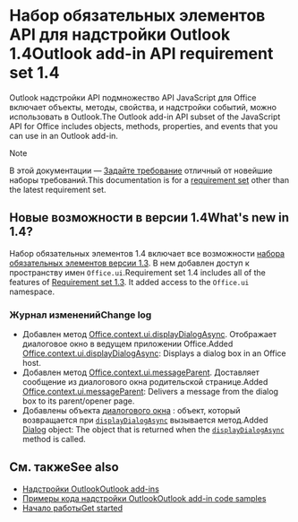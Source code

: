 # <a name="outlook-add-in-api-requirement-set-14"></a><span data-ttu-id="d57b4-101">Набор обязательных элементов API для надстройки Outlook 1.4</span><span class="sxs-lookup"><span data-stu-id="d57b4-101">Outlook add-in API requirement set 1.4</span></span>

<span data-ttu-id="d57b4-102">Outlook надстройки API подмножество API JavaScript для Office включает объекты, методы, свойства, и надстройки событий, можно использовать в Outlook.</span><span class="sxs-lookup"><span data-stu-id="d57b4-102">The Outlook add-in API subset of the JavaScript API for Office includes objects, methods, properties, and events that you can use in an Outlook add-in.</span></span>

> [!NOTE]
> <span data-ttu-id="d57b4-103">В этой документации — [Задайте требование](/javascript/office/requirement-sets/outlook-api-requirement-sets) отличный от новейшие наборы требований.</span><span class="sxs-lookup"><span data-stu-id="d57b4-103">This documentation is for a [requirement set](/javascript/office/requirement-sets/outlook-api-requirement-sets) other than the latest requirement set.</span></span>

## <a name="whats-new-in-14"></a><span data-ttu-id="d57b4-104">Новые возможности в версии 1.4</span><span class="sxs-lookup"><span data-stu-id="d57b4-104">What's new in 1.4?</span></span>

<span data-ttu-id="d57b4-p101">Набор обязательных элементов 1.4 включает все возможности [набора обязательных элементов версии 1.3](../requirement-set-1.3/outlook-requirement-set-1.3.md). В нем добавлен доступ к пространству имен `Office.ui`.</span><span class="sxs-lookup"><span data-stu-id="d57b4-p101">Requirement set 1.4 includes all of the features of [Requirement set 1.3](../requirement-set-1.3/outlook-requirement-set-1.3.md). It added access to the `Office.ui` namespace.</span></span>

### <a name="change-log"></a><span data-ttu-id="d57b4-107">Журнал изменений</span><span class="sxs-lookup"><span data-stu-id="d57b4-107">Change log</span></span>

- <span data-ttu-id="d57b4-108">Добавлен метод [Office.context.ui.displayDialogAsync](/javascript/api/office/office.ui#displaydialogasync-startaddress--options--callback-). Отображает диалоговое окно в ведущем приложении Office.</span><span class="sxs-lookup"><span data-stu-id="d57b4-108">Added [Office.context.ui.displayDialogAsync](/javascript/api/office/office.ui#displaydialogasync-startaddress--options--callback-): Displays a dialog box in an Office host.</span></span>
- <span data-ttu-id="d57b4-109">Добавлен метод [Office.context.ui.messageParent](/javascript/api/office/office.ui#messageparent-messageobject-). Доставляет сообщение из диалогового окна родительской странице.</span><span class="sxs-lookup"><span data-stu-id="d57b4-109">Added [Office.context.ui.messageParent](/javascript/api/office/office.ui#messageparent-messageobject-): Delivers a message from the dialog box to its parent/opener page.</span></span>
- <span data-ttu-id="d57b4-110">Добавлены объекта [диалогового окна](/javascript/api/office/office.dialog) : объект, который возвращается при [`displayDialogAsync`](/javascript/api/office/office.ui#displaydialogasync-startaddress--options--callback-) вызывается метод.</span><span class="sxs-lookup"><span data-stu-id="d57b4-110">Added [Dialog](/javascript/api/office/office.dialog) object: The object that is returned when the [`displayDialogAsync`](/javascript/api/office/office.ui#displaydialogasync-startaddress--options--callback-) method is called.</span></span>

## <a name="see-also"></a><span data-ttu-id="d57b4-111">См. также</span><span class="sxs-lookup"><span data-stu-id="d57b4-111">See also</span></span>

- [<span data-ttu-id="d57b4-112">Надстройки Outlook</span><span class="sxs-lookup"><span data-stu-id="d57b4-112">Outlook add-ins</span></span>](https://docs.microsoft.com/outlook/add-ins/)
- [<span data-ttu-id="d57b4-113">Примеры кода надстройки Outlook</span><span class="sxs-lookup"><span data-stu-id="d57b4-113">Outlook add-in code samples</span></span>](https://developer.microsoft.com/outlook/gallery/?filterBy=Outlook,Samples,Add-ins)
- [<span data-ttu-id="d57b4-114">Начало работы</span><span class="sxs-lookup"><span data-stu-id="d57b4-114">Get started</span></span>](https://docs.microsoft.com/outlook/add-ins/quick-start)